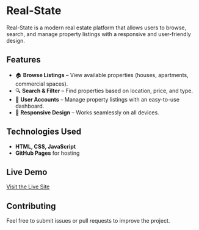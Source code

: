 # Real-State

Real-State is a modern real estate platform that allows users to browse, search, and manage property listings with a responsive and user-friendly design.

## Features

- 🏠 **Browse Listings** – View available properties (houses, apartments, commercial spaces).
- 🔍 **Search & Filter** – Find properties based on location, price, and type.
- 👤 **User Accounts** – Manage property listings with an easy-to-use dashboard.
- 📱 **Responsive Design** – Works seamlessly on all devices.

## Technologies Used

- **HTML, CSS, JavaScript**
- **GitHub Pages** for hosting

## Live Demo
[Visit the Live Site](https://miftahstack.github.io/Real-State/)

## Contributing
Feel free to submit issues or pull requests to improve the project.
